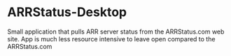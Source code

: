 ARRStatus-Desktop
=================

Small application that pulls ARR server status from the ARRStatus.com web site. App is much less resource intensive to leave open compared to the ARRStatus.com
